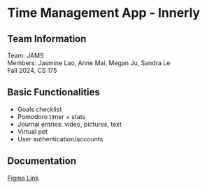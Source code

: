# Time Management App - Innerly
## Team Information
Team: JAMS  
Members: Jasmine Lao, Anne Mai, Megan Ju, Sandra Le  
Fall 2024, CS 175  

## Basic Functionalities
- Goals checklist
- Pomodoro timer + stats
- Journal entries: video, pictures, text
- Virtual pet
- User authentication/accounts

## Documentation
[Figma Link
](https://www.figma.com/design/7pinQ4fTGnitF4HtiW5Or2/JAMS-Innerly-App?node-id=0-1&t=jTFNoSA3s6D4570W-1)  
